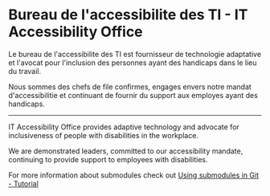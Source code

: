 # Bureau de l'accessibilite des TI - IT Accessibility Office

Le bureau de l'accessibilite des TI est fournisseur de technologie adaptative et l'avocat pour l'inclusion des personnes ayant des handicaps dans le lieu du travail.

Nous sommes des chefs de file confirmes, engages envers notre mandat d'accessibilitie et continuant de fournir du support aux employes ayant des handicaps.

------

IT Accessibility Office provides adaptive technology and advocate for inclusiveness of people with disabilities in the workplace.

We are demonstrated leaders, committed to our accessibility mandate, continuing to provide support to employees with disabilities.

For more information about submodules check out [Using submodules in Git - Tutorial](https://www.vogella.com/tutorials/GitSubmodules/article.html)
